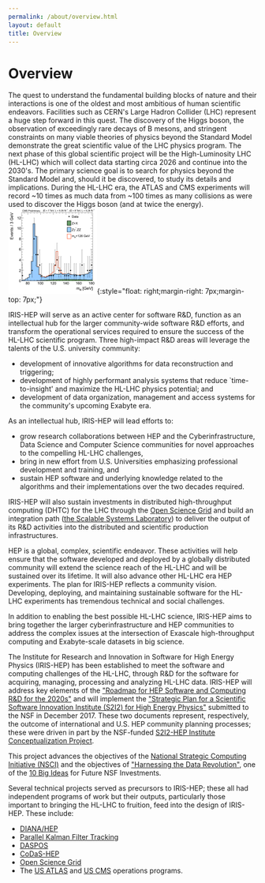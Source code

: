 ```yaml
---
permalink: /about/overview.html
layout: default
title: Overview
---
```


<h1>Overview</h1>

The quest to understand the fundamental building blocks of nature
and their interactions is one of the oldest and most ambitious of
human scientific endeavors. Facilities such as CERN's Large Hadron
Collider (LHC) represent a huge step forward in this quest.  The
discovery of the Higgs boson, the observation of exceedingly rare
decays of B mesons, and stringent constraints on many viable
theories of physics beyond the Standard Model demonstrate the
great scientific value of the LHC physics program. The next phase
of this global scientific project will be the High-Luminosity LHC
(HL-LHC) which will collect data starting circa 2026 and continue
into the 2030's.  The primary science goal is to search for physics
beyond the Standard Model and, should it be discovered, to study its details
and implications.  During the HL-LHC era, the ATLAS and CMS experiments
will record ~10 times as much data from ~100 times as
many collisions as were used to discover the Higgs boson
(and at twice the energy).
![HiggsZZ](/assets/images/Fig4-ZZMass_7Plus8TeV_70-180_3GeV-small.png){:style="float: right;margin-right: 7px;margin-top: 7px;"}
<!-- The NSF and the DOE are planning large
investments in detector upgrades so the HL-LHC can operate in this
high-rate environment.  A commensurate investment in R\&D for the
software for acquiring, managing, processing and analyzing HL-LHC
data is critical to maximize the return-on-investment in the
upgraded accelerator and detectors. -->


IRIS-HEP will serve as an
active center for software R&D, function as an intellectual hub for the larger
community-wide software R&D efforts, and transform the operational services
required to ensure the success of the HL-LHC scientific program.
Three high-impact R&D areas will leverage the talents of the U.S. university community:

  * development of innovative algorithms for data reconstruction and triggering; 
  * development of highly performant analysis systems that reduce `time-to-insight' and maximize the HL-LHC physics
potential; and 
  * development of data organization, management and access systems for the community's upcoming Exabyte era.

As an intellectual hub, IRIS-HEP will lead efforts to:

  * grow research collaborations between HEP and the Cyberinfrastructure, Data Science and Computer Science communities for novel approaches to the compelling HL-LHC challenges,
  * bring in new effort from U.S. Universities emphasizing professional development and training, and
  * sustain HEP software and underlying knowledge related to the algorithms and their implementations over the two decades required.

IRIS-HEP will also sustain investments in distributed high-throughput
computing (DHTC) for the LHC through the [Open Science Grid](https://opensciencegrid.org) and build an 
integration path ([the Scalable Systems Laboratory](/)) to deliver the output of its R&D activities into the distributed and scientific production infrastructures.

HEP is a global, complex, scientific endeavor.
These activities will help ensure that the software developed and
deployed by a globally distributed community will extend the science
reach of the HL-LHC and will be sustained over its lifetime.
It will also advance other HL-LHC era HEP experiments.
The plan for IRIS-HEP reflects a community vision.  Developing, deploying,
and maintaining sustainable software for the HL-LHC experiments has
tremendous technical and social challenges.
<!-- A  university-based Institute to
lead a "software upgrade" will complement the hardware investments
being made. -->
In addition to enabling the best possible HL-LHC
science, IRIS-HEP aims to bring together the larger cyberinfrastructure
and HEP communities to address the complex issues at the intersection of
Exascale high-throughput computing and Exabyte-scale datasets in big
science.

The Institute for Research and Innovation in Software for High Energy Physics (IRIS-HEP) has been established to meet the software and computing challenges of the HL-LHC, through R&D for the software for acquiring, managing, processing and analyzing HL-LHC data.
IRIS-HEP will address key elements of the
["Roadmap for HEP Software and Computing R&D for the 2020s"](https://arxiv.org/abs/1712.06982)
and will implement the ["Strategic Plan for a Scientific Software
Innovation Institute (S2I2) for High Energy Physics"](https://arxiv.org/abs/1712.06592)
submitted to the NSF in December 2017.
These two documents represent, respectively, the outcome of international 
and U.S. HEP community planning processes; these were driven in part
by the NSF-funded [S2I2-HEP Institute Conceptualization Project](http://s2i2-hep.org).
<!-- Over the course of a dozen workshops during 2016 and 2017, more than 260
scientists and engineers from around the world were involved in building this community vision. -->
This project advances the objectives of the [National Strategic Computing Initiative (NSCI)](https://www.nsf.gov/cise/nsci/) and the objectives of ["Harnessing the Data Revolution"](https://www.nsf.gov/news/special_reports/big_ideas/harnessing.jsp), one of the [10 Big Ideas](https://www.nsf.gov/news/special_reports/big_ideas/) for Future NSF Investments. 

Several technical projects served as precursors to IRIS-HEP; these all had
independent programs of work but their outputs, particularly those important
to bringing the HL-LHC to fruition, feed into the design of IRIS-HEP.  These
include:

- [DIANA/HEP](http://diana-hep.org/)
- [Parallel Kalman Filter Tracking](http://trackreco.github.io/)
- [DASPOS](http://daspos.org/)
- [CoDaS-HEP](http://codas-hep.org/)
- [Open Science Grid](https://opensciencegrid.org/)
- The [US ATLAS](https://po.usatlas.bnl.gov/programoffice/op.php) and [US CMS](https://uscms.org/uscms_at_work/rpo/index.shtml) operations programs.

